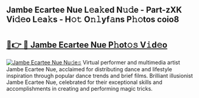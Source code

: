 ## Jambe Ecartee Nue L𝚎a𝚔ed N𝚞𝚍e - Part-zXK Vi𝚍𝚎o L𝚎a𝚔s - H𝚘𝚝 O𝚗𝚕yf𝚊ns P𝚑𝚘tos coio8

# <h2><a href="http://kf9lro5.oniu.top/?m=Jambe+Ecartee+Nue">🔗👉 🔴 Jambe Ecartee Nue P𝚑ot𝚘𝚜 V𝚒d𝚎o</a></h2>

[![Jambe Ecartee Nue Nu𝚍e𝚜](https://i.imgur.com/0qMVB7G.gif)](http://kf9lro5.oniu.top/?m=Jambe+Ecartee+Nue)
Virtual performer and multimedia artist Jambe Ecartee Nue, acclaimed for distributing dance and lifestyle inspiration through popular dance trends and brief films. Brilliant illusionist Jambe Ecartee Nue, celebrated for their exceptional skills and accomplishments in creating and performing magic tricks.  
